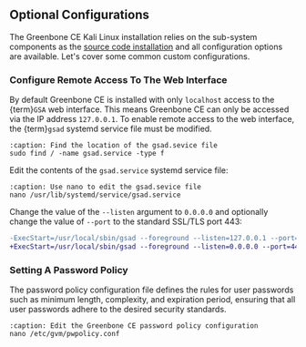 ## Optional Configurations

The Greenbone CE Kali Linux installation relies on the sub-system components as the [source code installation](/22.4/source-build/index.md) and all configuration options are available. Let's cover some common custom configurations.

### Configure Remote Access To The Web Interface

By default Greenbone CE is installed with only `localhost` access to the {term}`GSA` web interface. This means Greenbone CE can only be accessed via the IP address `127.0.0.1`. To enable remote access to the web interface, the {term}`gsad` systemd service file must be modified.

```{code-block}
:caption: Find the location of the gsad.sevice file
sudo find / -name gsad.service -type f
```  

Edit the contents of the `gsad.service` systemd service file:

```{code-block}
:caption: Use nano to edit the gsad.sevice file
nano /usr/lib/systemd/service/gsad.service
```

Change the value of the `--listen` argument to `0.0.0.0` and optionally change the value of `--port` to the standard SSL/TLS port 443:

```diff
-ExecStart=/usr/local/sbin/gsad --foreground --listen=127.0.0.1 --port=9392
+ExecStart=/usr/local/sbin/gsad --foreground --listen=0.0.0.0 --port=443
```

### Setting A Password Policy

The password policy configuration file defines the rules for user passwords such as minimum length, complexity, and expiration period, ensuring that all user passwords adhere to the desired security standards.

```{code-block}
:caption: Edit the Greenbone CE password policy configuration
nano /etc/gvm/pwpolicy.conf
```
